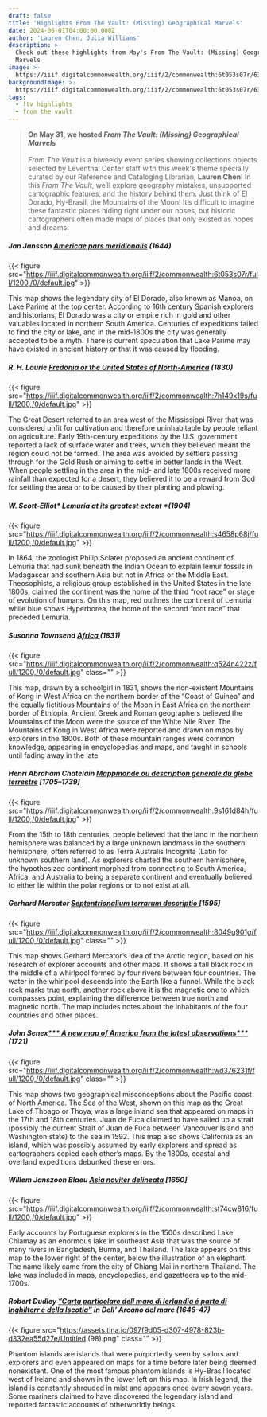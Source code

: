 ```yaml
---
draft: false
title: 'Highlights From The Vault: (Missing) Geographical Marvels'
date: 2024-06-01T04:00:00.000Z
author: 'Lauren Chen, Julia Williams'
description: >-
  Check out these highlights from May's From The Vault: (Missing) Geographical
  Marvels
image: >-
  https://iiif.digitalcommonwealth.org/iiif/2/commonwealth:6t053s07r/63,179,4572,1586/1200,/0/default.jpg
backgroundImage: >-
  https://iiif.digitalcommonwealth.org/iiif/2/commonwealth:6t053s07r/63,179,4572,1586/1200,/0/default.jpg
tags:
  - ftv highlights
  - from the vault
---
```


> **On May 31, we hosted *From The Vault: (Missing) Geographical Marvels***\
> \
> *From The Vault* is a biweekly event series showing collections objects selected by Leventhal Center staff with this week's theme specially curated by our Reference and Cataloging Librarian, **Lauren Chen**!  In this *From The Vault*, we’ll explore  geography mistakes, unsupported cartographic features, and the history behind them. Just think of El Dorado, Hy-Brasil, the Mountains of the Moon! It’s difficult to imagine these fantastic places hiding right under our noses, but historic cartographers often made maps of places that only existed as hopes and dreams.

##### **Jan Jansson** *[Americae pars meridionalis](https://collections.leventhalmap.org/search/commonwealth:6t053s06g)* (1644)

{{< figure src="https://iiif.digitalcommonwealth.org/iiif/2/commonwealth:6t053s07r/full/1200,/0/default.jpg" >}}

This map shows the legendary city of El Dorado, also known as Manoa, on Lake Parime at the top center. According to 16th century Spanish explorers and historians, El Dorado was a city or empire rich in gold and other valuables located in northern South America. Centuries of expeditions failed to find the city or lake, and in the mid-1800s the city was generally accepted to be a myth. There is current speculation that Lake Parime may have existed in ancient history or that it was caused by flooding.

##### **R. H. Laurie** *[Fredonia or the United States of North-America](https://collections.leventhalmap.org/search/commonwealth:7h149x18h)* (1830)

{{< figure src="https://iiif.digitalcommonwealth.org/iiif/2/commonwealth:7h149x19s/full/1200,/0/default.jpg" >}}

The Great Desert referred to an area west of the Mississippi River that was considered unfit for cultivation and therefore uninhabitable by people reliant on agriculture. Early 19th-century expeditions by the U.S. government reported a lack of surface water and trees, which they believed meant the region could not be farmed. The area was avoided by settlers passing through for the Gold Rush or aiming to settle in better lands in the West. When people settling in the area in the mid- and late 1800s received more rainfall than expected for a desert, they believed it to be a reward from God for settling the area or to be caused by their planting and plowing.

##### **W. Scott-Elliot**\* [Lemuria at its greatest extent](https://collections.leventhalmap.org/search/commonwealth:cz30sz81k) \*(1904)

{{< figure src="https://iiif.digitalcommonwealth.org/iiif/2/commonwealth:s4658p68j/full/1200,/0/default.jpg" >}}

In 1864, the zoologist Philip Sclater proposed an ancient continent of Lemuria that had sunk beneath the Indian Ocean to explain lemur fossils in Madagascar and southern Asia but not in Africa or the Middle East. Theosophists, a religious group established in the United States in the late 1800s, claimed the continent was the home of the third “root race” or stage of evolution of humans. On this map, red outlines the continent of Lemuria while blue shows Hyperborea, the home of the second “root race” that preceded Lemuria.

##### **Susanna Townsend** *[Africa ](https://collections.leventhalmap.org/search/commonwealth:q524n421p)*(1831)

{{< figure src="https://iiif.digitalcommonwealth.org/iiif/2/commonwealth:q524n422z/full/1200,/0/default.jpg" class="" >}}

This map, drawn by a schoolgirl in 1831, shows the non-existent Mountains of Kong in West Africa on the northern border of the “Coast of Guinea” and the equally fictitious Mountains of the Moon in East Africa on the northern border of Ethiopia. Ancient Greek and Roman geographers believed the Mountains of the Moon were the source of the White Nile River. The Mountains of Kong in West Africa were reported and drawn on maps by explorers in the 1800s. Both of these mountain ranges were common knowledge, appearing in encyclopedias and maps, and taught in schools until fading away in the late

##### Henri Abraham Chatelain *[Mappmonde ou description generale du globe terrestre](https://collections.leventhalmap.org/search/commonwealth:9s161d837)* \[1705–1739]

{{< figure src="https://iiif.digitalcommonwealth.org/iiif/2/commonwealth:9s161d84h/full/1200,/0/default.jpg" >}}

From the 15th to 18th centuries, people believed that the land in the northern hemisphere was balanced by a large unknown landmass in the southern hemisphere, often referred to as Terra Australis Incognita (Latin for unknown southern land). As explorers charted the southern hemisphere, the hypothesized continent morphed from connecting to South America, Africa, and Australia to being a separate continent and eventually believed to either lie within the polar regions or to not exist at all.

##### **Gerhard Mercator** [*Septentrionalium terrarum descriptio* ](https://collections.leventhalmap.org/search/commonwealth:8049g9006)\[1595]

{{< figure src="https://iiif.digitalcommonwealth.org/iiif/2/commonwealth:8049g901g/full/1200,/0/default.jpg" class="" >}}

This map shows Gerhard Mercator’s idea of the Arctic region, based on his research of explorer accounts and other maps. It shows a tall black rock in the middle of a whirlpool formed by four rivers between four countries. The water in the whirlpool descends into the Earth like a funnel. While the black rock marks true north, another rock above it is the magnetic one to which compasses point, explaining the difference between true north and magnetic north. The map includes notes about the inhabitants of the four countries and other places.

##### **John Senex**[\*\*\* A new map of America from the latest observations\*\*\* ](https://collections.leventhalmap.org/search/commonwealth:wd3762305)(1721)

{{< figure src="https://iiif.digitalcommonwealth.org/iiif/2/commonwealth:wd376231f/full/1200,/0/default.jpg" class="" >}}

This map shows two geographical misconceptions about the Pacific coast of North America. The Sea of the West, shown on this map as the Great Lake of Thoago or Thoya, was a large inland sea that appeared on maps in the 17th and 18th centuries. Juan de Fuca claimed to have sailed up a strait (possibly the current Strait of Juan de Fuca between Vancouver Island and Washington state) to the sea in 1592. This map also shows California as an island, which was possibly assumed by early explorers and spread as cartographers copied each other’s maps. By the 1800s, coastal and overland expeditions debunked these errors.

##### **Willem Janszoon Blaeu** *[Asia noviter delineata](https://collections.leventhalmap.org/search/commonwealth:st74cw80x)* \[1650]

{{< figure src="https://iiif.digitalcommonwealth.org/iiif/2/commonwealth:st74cw816/full/1200,/0/default.jpg" >}}

Early accounts by Portuguese explorers in the 1500s described Lake Chiamay as an enormous lake in southeast Asia that was the source of many rivers in Bangladesh, Burma, and Thailand. The lake appears on this map to the lower right of the center, below the illustration of an elephant. The name likely came from the city of Chiang Mai in northern Thailand. The lake was included in maps, encyclopedias, and gazetteers up to the mid-1700s.

##### **Robert Dudley** [”*Carta particolare dell mare di Ierlandia é parte di Inghilterr é della Iscotia”*](https://bpl.bibliocommons.com/v2/record/S75C3234275) in Dell’ Arcano del mare (1646-47)

{{< figure src="https://assets.tina.io/097f9d05-d307-4978-823b-d332ea55d27e/Untitled (98).png" class="" >}}

Phantom islands are islands that were purportedly seen by sailors and explorers and even appeared on maps for a time before later being deemed nonexistent. One of the most famous phantom islands is Hy-Brasil located west of Ireland and shown in the lower left on this map. In Irish legend, the island is constantly shrouded in mist and appears once every seven years. Some mariners claimed to have discovered the legendary island and reported fantastic accounts of otherworldly beings.
